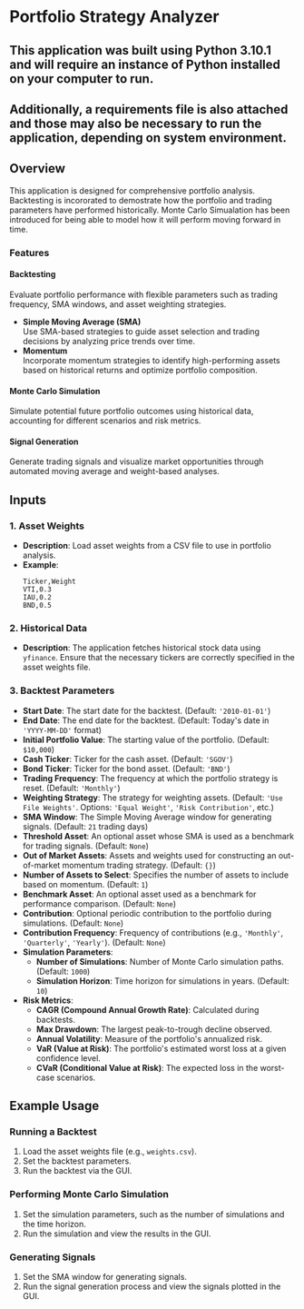 # Portfolio Strategy Analyzer

## This application was built using Python 3.10.1 and will require an instance of Python installed on your computer to run.
## Additionally, a requirements file is also attached and those may also be necessary to run the application, depending on system environment.

## Overview
This application is designed for comprehensive portfolio analysis.
Backtesting is incororated to demostrate how the portfolio and trading parameters have performed historically. 
Monte Carlo Simualation has been introduced for being able to model how it will perform moving forward in time. 

### Features

#### **Backtesting**  
Evaluate portfolio performance with flexible parameters such as trading frequency, SMA windows, and asset weighting strategies.
- **Simple Moving Average (SMA)**  
Use SMA-based strategies to guide asset selection and trading decisions by analyzing price trends over time.
- **Momentum**  
Incorporate momentum strategies to identify high-performing assets based on historical returns and optimize portfolio composition.

#### **Monte Carlo Simulation**  
Simulate potential future portfolio outcomes using historical data, accounting for different scenarios and risk metrics.

#### **Signal Generation**  
Generate trading signals and visualize market opportunities through automated moving average and weight-based analyses. 

## Inputs

### 1. **Asset Weights**
   - **Description**: Load asset weights from a CSV file to use in portfolio analysis.
   - **Example**: 
     ```
     Ticker,Weight
     VTI,0.3
     IAU,0.2
     BND,0.5
     ```

### 2. **Historical Data**
   - **Description**: The application fetches historical stock data using `yfinance`. Ensure that the necessary tickers are correctly specified in the asset weights file.

### 3. **Backtest Parameters**
- **Start Date**: The start date for the backtest. (Default: `'2010-01-01'`)
- **End Date**: The end date for the backtest. (Default: Today's date in `'YYYY-MM-DD'` format)
- **Initial Portfolio Value**: The starting value of the portfolio. (Default: `$10,000`)
- **Cash Ticker**: Ticker for the cash asset. (Default: `'SGOV'`)
- **Bond Ticker**: Ticker for the bond asset. (Default: `'BND'`)
- **Trading Frequency**: The frequency at which the portfolio strategy is reset. (Default: `'Monthly'`)
- **Weighting Strategy**: The strategy for weighting assets. (Default: `'Use File Weights'`. Options: `'Equal Weight'`, `'Risk Contribution'`, etc.)
- **SMA Window**: The Simple Moving Average window for generating signals. (Default: `21` trading days)
- **Threshold Asset**: An optional asset whose SMA is used as a benchmark for trading signals. (Default: `None`)
- **Out of Market Assets**: Assets and weights used for constructing an out-of-market momentum trading strategy. (Default: `{}`)
- **Number of Assets to Select**: Specifies the number of assets to include based on momentum. (Default: `1`)
- **Benchmark Asset**: An optional asset used as a benchmark for performance comparison. (Default: `None`)
- **Contribution**: Optional periodic contribution to the portfolio during simulations. (Default: `None`)
- **Contribution Frequency**: Frequency of contributions (e.g., `'Monthly'`, `'Quarterly'`, `'Yearly'`). (Default: `None`)
- **Simulation Parameters**:
  - **Number of Simulations**: Number of Monte Carlo simulation paths. (Default: `1000`)
  - **Simulation Horizon**: Time horizon for simulations in years. (Default: `10`)
- **Risk Metrics**:
  - **CAGR (Compound Annual Growth Rate)**: Calculated during backtests.
  - **Max Drawdown**: The largest peak-to-trough decline observed.
  - **Annual Volatility**: Measure of the portfolio's annualized risk.
  - **VaR (Value at Risk)**: The portfolio's estimated worst loss at a given confidence level.
  - **CVaR (Conditional Value at Risk)**: The expected loss in the worst-case scenarios.

## Example Usage

### Running a Backtest

1. Load the asset weights file (e.g., `weights.csv`).
2. Set the backtest parameters.
3. Run the backtest via the GUI.

### Performing Monte Carlo Simulation

1. Set the simulation parameters, such as the number of simulations and the time horizon.
2. Run the simulation and view the results in the GUI.

### Generating Signals

1. Set the SMA window for generating signals.
2. Run the signal generation process and view the signals plotted in the GUI.
